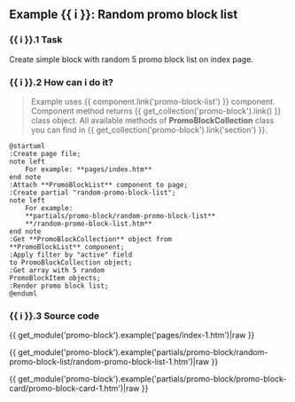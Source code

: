 ## Example {{ i }}: Random promo block list

### {{ i }}.1 Task

Create simple block with random 5 promo block list on index page.

### {{ i }}.2 How can i do it?

> Example uses {{ component.link('promo-block-list') }} component.
Component method returns {{ get_collection('promo-block').link() }} class object.
All available methods of **PromoBlockCollection** class you can find in {{ get_collection('promo-block').link('section') }}.

```plantuml
@startuml
:Create page file;
note left
    For example: **pages/index.htm**
end note
:Attach **PromoBlockList** component to page;
:Create partial "random-promo-block-list";
note left
    For example:
    **partials/promo-block/random-promo-block-list**
    **/random-promo-block-list.htm**
end note
:Get **PromoBlockCollection** object from
**PromoBlockList** component;
:Apply filter by "active" field
to PromoBlockCollection object;
:Get array with 5 random
PromoBlockItem objects;
:Render promo block list;
@enduml
```

### {{ i }}.3 Source code

{{ get_module('promo-block').example('pages/index-1.htm')|raw }}

{{ get_module('promo-block').example('partials/promo-block/random-promo-block-list/random-promo-block-list-1.htm')|raw }}

{{ get_module('promo-block').example('partials/promo-block/promo-block-card/promo-block-card-1.htm')|raw }}